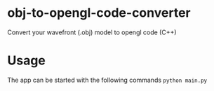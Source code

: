 # obj-to-opengl-code-converter
Convert your wavefront (.obj) model to opengl code (C++)
# Usage
The app can be started with the following commands
```python main.py```
